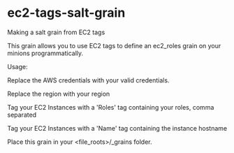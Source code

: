 ec2-tags-salt-grain
===================

Making a salt grain from EC2 tags

This grain allows you to use EC2 tags to define an ec2_roles grain on your minions programmatically.

Usage: 

Replace the AWS credentials with your valid credentials.

Replace the region with your region

Tag your EC2 Instances with a 'Roles' tag containing your roles, comma separated

Tag your EC2 Instances with a 'Name' tag containing the instance hostname

Place this grain in your <file_roots>/_grains folder.
